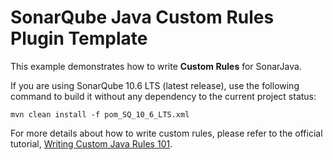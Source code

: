 SonarQube Java Custom Rules Plugin Template
=======

This example demonstrates how to write **Custom Rules** for SonarJava.

If you are using SonarQube 10.6 LTS (latest release), use the following command to build it without any dependency to the current project status:

```
mvn clean install -f pom_SQ_10_6_LTS.xml
```

For more details about how to write custom rules, please refer to the official tutorial, [Writing Custom Java Rules 101](./CUSTOM_RULES_101.md).
